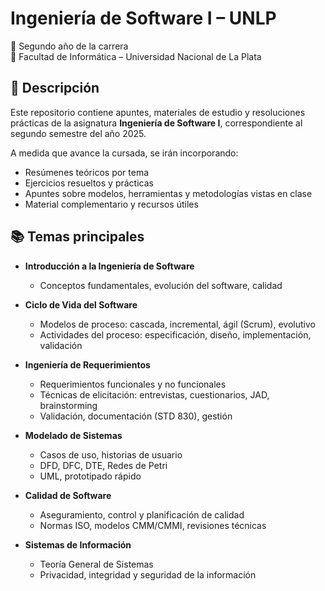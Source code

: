 # Ingeniería de Software I – UNLP

📅 Segundo año de la carrera  
📍 Facultad de Informática – Universidad Nacional de La Plata

## 📌 Descripción

Este repositorio contiene apuntes, materiales de estudio y resoluciones prácticas de la asignatura **Ingeniería de Software I**, correspondiente al segundo semestre del año 2025.

A medida que avance la cursada, se irán incorporando:

- Resúmenes teóricos por tema
- Ejercicios resueltos y prácticas
- Apuntes sobre modelos, herramientas y metodologías vistas en clase
- Material complementario y recursos útiles

## 📚 Temas principales

- **Introducción a la Ingeniería de Software**

  - Conceptos fundamentales, evolución del software, calidad

- **Ciclo de Vida del Software**

  - Modelos de proceso: cascada, incremental, ágil (Scrum), evolutivo
  - Actividades del proceso: especificación, diseño, implementación, validación

- **Ingeniería de Requerimientos**

  - Requerimientos funcionales y no funcionales
  - Técnicas de elicitación: entrevistas, cuestionarios, JAD, brainstorming
  - Validación, documentación (STD 830), gestión

- **Modelado de Sistemas**

  - Casos de uso, historias de usuario
  - DFD, DFC, DTE, Redes de Petri
  - UML, prototipado rápido

- **Calidad de Software**

  - Aseguramiento, control y planificación de calidad
  - Normas ISO, modelos CMM/CMMI, revisiones técnicas

- **Sistemas de Información**
  - Teoría General de Sistemas
  - Privacidad, integridad y seguridad de la información

